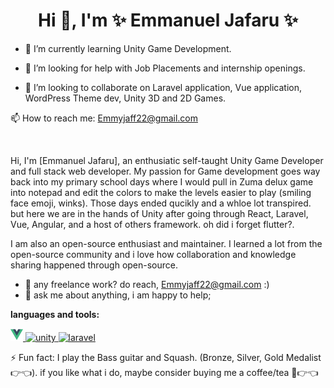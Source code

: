 <h1 align="center">Hi 👋, I'm  ✨ Emmanuel Jafaru ✨</h1>

<!--
**J-odion/J-odion** is a ✨ _special_ ✨ repository because its `README.md` (this file) appears on your GitHub profile.

Here are some ideas to get you started:

- 🔭 I’m currently working on ...
- 🌱 I’m currently learning ...
- 👯 I’m looking to collaborate on ...
- 🤔 I’m looking for help with ...
- 💬 Ask me about ...
- 📫 How to reach me: ...
- 😄 Pronouns: ...
- ⚡ Fun fact: ...
-->

- 🌱 I’m currently learning Unity Game Development.

- 🤔 I’m looking for help with Job Placements and internship openings.

- 👯 I’m looking to collaborate on Laravel application, Vue application, WordPress Theme dev, Unity 3D and 2D Games.

📫 How to reach me: [Emmyjaff22@gmail.com](mailto:emmyjaff22@gmail.com)

<br />

Hi, I'm [Emmanuel Jafaru], an enthusiatic  self-taught Unity Game Developer and full stack web developer. My passion for Game development goes way back into my primary school days where I would pull in Zuma delux game into notepad and edit the colors to make the levels easier to play (smiling face emoji, winks). Those days ended qucikly and a whloe lot transpired. but here we are in the hands of Unity after going through React, Laravel, Vue, Angular, and a host of others framework. oh did i forget flutter?.



I am also an open-source enthusiast and maintainer. I learned a lot from the open-source community and i love how collaboration and knowledge sharing happened through open-source.



  
- 💼 any freelance work? do reach, [Emmyjaff22@gmail.com](mailto:emmyjaff22@gmail.com) :)
- 💬 ask me about anything, i am happy to help;

**languages and tools:**  


<a href="https://vuejs.org/" target="_blank" rel="noreferrer"><img height="20" src="https://raw.githubusercontent.com/github/explore/80688e429a7d4ef2fca1e82350fe8e3517d3494d/topics/vue/vue.png" width="20" height="40"/> </a>
<a href="https://unity.com/" target="_blank" rel="noreferrer"> <img src="https://www.vectorlogo.zone/logos/unity3d/unity3d-icon.svg" alt="unity" width="20" height="20"  margin="50px"/> </a>
<a href="https://laravel.com/" target="_blank" rel="noreferrer"> <img src="https://laravel.com/img/logotype.min.svg" alt="laravel" width="40" height="20"  margin="50px"/> </a>


<!--END_SECTION:waka-->

⚡ Fun fact: I play the Bass guitar and Squash. (Bronze, Silver, Gold Medalist 👉👈).
if you like what i do, maybe consider buying me a coffee/tea 🥺👉👈
